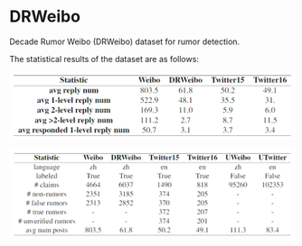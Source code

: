 # DRWeibo

Decade Rumor Weibo (DRWeibo) dataset for rumor detection.

The statistical results of the dataset are as follows:

![sta1](img/sta1.png)

![sta2](img/sta2.png)